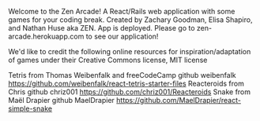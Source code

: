 Welcome to the Zen Arcade!
A React/Rails web application with some games for your coding break.
Created by Zachary Goodman, Elisa Shapiro, and Nathan Huse 
aka ZEN.
App is deployed. 
Please go to zen-arcade.herokuapp.com to see our application!

We'd like to credit the following online resources for inspiration/adaptation of games under their Creative Commons license, MIT license

Tetris from Thomas Weibenfalk and freeCodeCamp github weibenfalk https://github.com/weibenfalk/react-tetris-starter-files
Reacteroids from Chris github chriz001 https://github.com/chriz001/Reacteroids
Snake from Maël Drapier github MaelDrapier https://github.com/MaelDrapier/react-simple-snake
